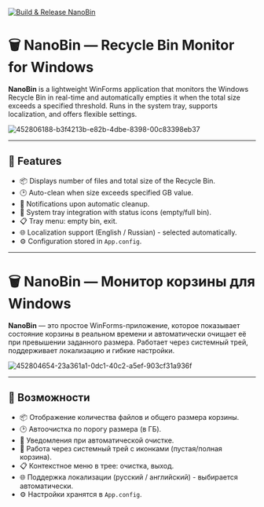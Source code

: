 [![Build & Release NanoBin](https://github.com/Weegley/NanoBin/actions/workflows/main.yml/badge.svg)](https://github.com/Weegley/NanoBin/actions/workflows/main.yml)

# 🗑️ NanoBin — Recycle Bin Monitor for Windows

**NanoBin** is a lightweight WinForms application that monitors the Windows Recycle Bin in real-time and automatically empties it when the total size exceeds a specified threshold. Runs in the system tray, supports localization, and offers flexible settings.

![452806188-b3f4213b-e82b-4dbe-8398-00c83398eb37](https://github.com/user-attachments/assets/e4ae68eb-f625-4fe7-87b1-708765870720)

---

## 🚀 Features

- 📦 Displays number of files and total size of the Recycle Bin.
- 🕑 Auto-clean when size exceeds specified GB value.
- 🔔 Notifications upon automatic cleanup.
- 🧲 System tray integration with status icons (empty/full bin).
- 📋 Tray menu: empty bin, exit.
- 🌐 Localization support (English / Russian) - selected automatically.
- ⚙ Configuration stored in `App.config`.

---

# 🗑️ NanoBin — Монитор корзины для Windows

**NanoBin** — это простое WinForms-приложение, которое показывает состояние корзины в реальном времени и автоматически очищает её при превышении заданного размера. Работает через системный трей, поддерживает локализацию и гибкие настройки.

![452804654-23a361a1-0dc1-40c2-a5ef-903cf31a936f](https://github.com/user-attachments/assets/c1ec23f2-b415-419d-864d-ce5d6336dc69)

---

## 🚀 Возможности

- 📦 Отображение количества файлов и общего размера корзины.
- 🕑 Автоочистка по порогу размера (в ГБ).
- 🔔 Уведомления при автоматической очистке.
- 🧲 Работа через системный трей с иконками (пустая/полная корзина).
- 📋 Контекстное меню в трее: очистка, выход.
- 🌐 Поддержка локализации (русский / английский) - выбирается автоматически.
- ⚙ Настройки хранятся в `App.config`.




